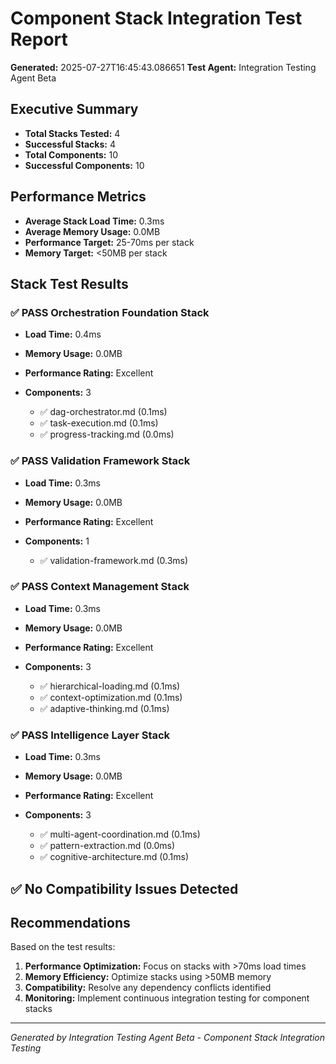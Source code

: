 # Component Stack Integration Test Report

**Generated:** 2025-07-27T16:45:43.086651
**Test Agent:** Integration Testing Agent Beta

## Executive Summary

- **Total Stacks Tested:** 4
- **Successful Stacks:** 4
- **Total Components:** 10
- **Successful Components:** 10

## Performance Metrics

- **Average Stack Load Time:** 0.3ms
- **Average Memory Usage:** 0.0MB
- **Performance Target:** 25-70ms per stack
- **Memory Target:** <50MB per stack

## Stack Test Results


### ✅ PASS Orchestration Foundation Stack

- **Load Time:** 0.4ms
- **Memory Usage:** 0.0MB
- **Performance Rating:** Excellent
- **Components:** 3

  - ✅ dag-orchestrator.md (0.1ms)
  - ✅ task-execution.md (0.1ms)
  - ✅ progress-tracking.md (0.0ms)

### ✅ PASS Validation Framework Stack

- **Load Time:** 0.3ms
- **Memory Usage:** 0.0MB
- **Performance Rating:** Excellent
- **Components:** 1

  - ✅ validation-framework.md (0.3ms)

### ✅ PASS Context Management Stack

- **Load Time:** 0.3ms
- **Memory Usage:** 0.0MB
- **Performance Rating:** Excellent
- **Components:** 3

  - ✅ hierarchical-loading.md (0.1ms)
  - ✅ context-optimization.md (0.1ms)
  - ✅ adaptive-thinking.md (0.1ms)

### ✅ PASS Intelligence Layer Stack

- **Load Time:** 0.3ms
- **Memory Usage:** 0.0MB
- **Performance Rating:** Excellent
- **Components:** 3

  - ✅ multi-agent-coordination.md (0.1ms)
  - ✅ pattern-extraction.md (0.0ms)
  - ✅ cognitive-architecture.md (0.1ms)

## ✅ No Compatibility Issues Detected

## Recommendations

Based on the test results:

1. **Performance Optimization:** Focus on stacks with >70ms load times
2. **Memory Efficiency:** Optimize stacks using >50MB memory
3. **Compatibility:** Resolve any dependency conflicts identified
4. **Monitoring:** Implement continuous integration testing for component stacks

---
*Generated by Integration Testing Agent Beta - Component Stack Integration Testing*
